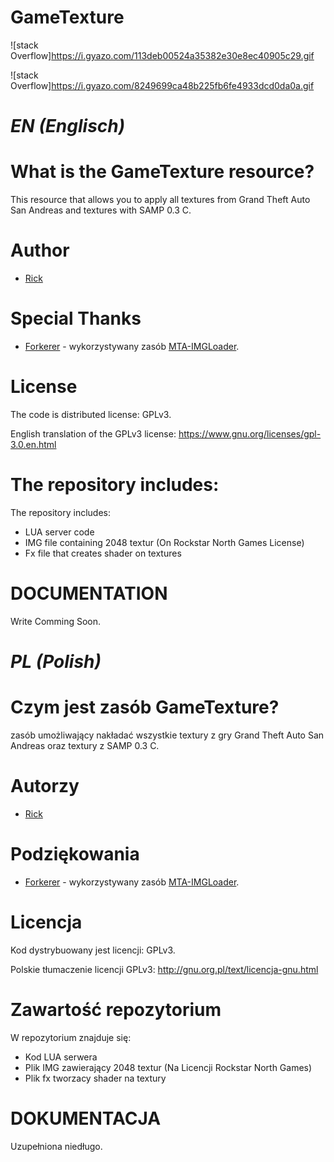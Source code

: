 # GameTexture

![stack Overflow]https://i.gyazo.com/113deb00524a35382e30e8ec40905c29.gif

![stack Overflow]https://i.gyazo.com/8249699ca48b225fb6fe4933dcd0da0a.gif


*EN (Englisch)*
===========


What is the GameTexture resource?
===========
This resource that allows you to apply all textures from Grand Theft Auto San Andreas and textures with SAMP 0.3 C.

Author
========================================================================

- [Rick](https://github.com/httpRick) <Main Developer>

Special Thanks
========================================================================
- [Forkerer](https://github.com/forkerer) <Support> - wykorzystywany zasób [MTA-IMGLoader](https://github.com/forkerer/MTA-IMGLoader).

License
========================================================================

The code is distributed license: GPLv3.

English translation of the GPLv3 license: https://www.gnu.org/licenses/gpl-3.0.en.html


The repository includes:
========================================================================

The repository includes:
* LUA server code
* IMG file containing 2048 textur (On Rockstar North Games License)
* Fx file that creates shader on textures


DOCUMENTATION
========================================================================

Write Comming Soon.




*PL (Polish)*
===========

Czym jest zasób GameTexture?
===========
zasób umożliwający nakładać wszystkie textury z gry Grand Theft Auto San Andreas oraz textury z SAMP 0.3 C.

Autorzy
========================================================================

- [Rick](https://github.com/httpRick) <Main Developer>

Podziękowania
========================================================================
- [Forkerer](https://github.com/forkerer) <Support> - wykorzystywany zasób [MTA-IMGLoader](https://github.com/forkerer/MTA-IMGLoader).

Licencja
========================================================================

Kod dystrybuowany jest licencji: GPLv3.

Polskie tłumaczenie licencji GPLv3: http://gnu.org.pl/text/licencja-gnu.html

Zawartość repozytorium
========================================================================

W repozytorium znajduje się:
* Kod LUA serwera
* Plik IMG zawierający 2048 textur (Na Licencji Rockstar North Games)
* Plik fx tworzacy shader na textury


DOKUMENTACJA
========================================================================

Uzupełniona niedługo.
